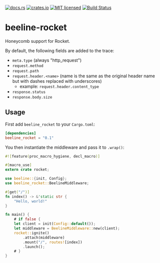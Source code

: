 
[![docs.rs](https://docs.rs/beeline-rust/badge.svg)](https://docs.rs/beeline-rust)
[![crates.io](https://img.shields.io/crates/v/beeline-rocket.svg)](https://crates.io/crates/beeline-rocket)
[![MIT licensed](https://img.shields.io/badge/license-MIT-blue.svg)](https://github.com/nlopes/beeline-rust/blob/master/beeline-rocket/LICENSE)
[![Build Status](https://travis-ci.org/nlopes/beeline-rust.svg?branch=master)](https://travis-ci.org/nlopes/beeline-rust)

# beeline-rocket

Honeycomb support for Rocket.

By default, the following fields are added to the trace:
 - `meta.type` (always "http_request")
 - `request.method`
 - `request.path`
 - `request.header.<name>` (name is the same as the original header name but with dashes replaced with underscores)
   - example: `request.header.content_type`
 - `response.status`
 - `response.body.size`

## Usage

First add `beeline_rocket` to your `Cargo.toml`:

```toml
[dependencies]
beeline_rocket = "0.1"
```

You then instantiate the middleware and pass it to `.wrap()`:

```rust
#![feature(proc_macro_hygiene, decl_macro)]

#[macro_use]
extern crate rocket;

use beeline::{init, Config};
use beeline_rocket::BeelineMiddleware;

#[get("/")]
fn index() -> &'static str {
    "Hello, world!"
}

fn main() {
    # if false {
    let client = init(Config::default());
    let middleware = BeelineMiddleware::new(client);
    rocket::ignite()
        .attach(middleware)
        .mount("/", routes![index])
        .launch();
    # }
}
```


